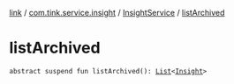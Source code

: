 [link](../../index.md) / [com.tink.service.insight](../index.md) / [InsightService](index.md) / [listArchived](./list-archived.md)

# listArchived

`abstract suspend fun listArchived(): `[`List`](https://kotlinlang.org/api/latest/jvm/stdlib/kotlin.collections/-list/index.html)`<`[`Insight`](../../com.tink.model.insights/-insight/index.md)`>`